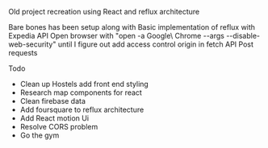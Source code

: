 Old project recreation using React and reflux architecture

Bare bones has been setup along with Basic implementation of reflux with Expedia API
Open browser with "open -a Google\ Chrome --args --disable-web-security" 
until I figure out add access control origin in fetch API Post requests



Todo
  * Clean up Hostels add front end styling
  * Research map components for react
  * Clean firebase data
  * Add foursquare to reflux architecture
  * Add React motion Ui
  * Resolve CORS problem
  * Go the gym